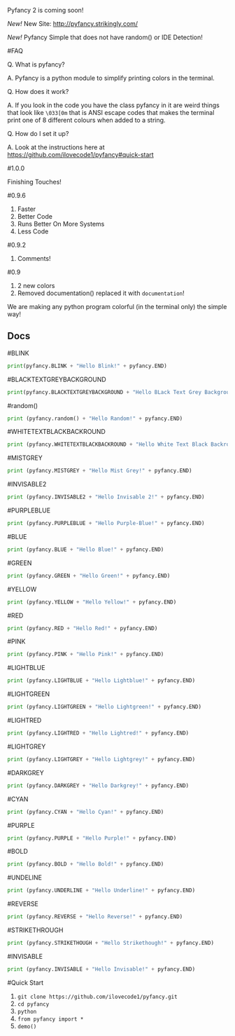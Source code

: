Pyfancy 2 is coming soon!

*New!* New Site: http://pyfancy.strikingly.com/

*New!* Pyfancy Simple that does not have random() or IDE Detection!

#FAQ

Q. What is pyfancy?

A. Pyfancy is a python module to simplify printing colors in the terminal.

Q. How does it work?

A. If you look in the code you have the class pyfancy in it are weird things that look like ```\033[0m``` that is ANSI escape codes that makes the terminal print one of 8 different colours when added to a string.

Q. How do I set it up?

A. Look at the instructions here at https://github.com/ilovecode1/pyfancy#quick-start

#1.0.0

Finishing Touches!

#0.9.6

1. Faster
2. Better Code
3. Runs Better On More Systems
4. Less Code

#0.9.2

1. Comments!

#0.9

1. 2 new colors
2. Removed documentation() replaced it with ```documentation```!

We are making any python program colorful (in the terminal only) the simple way!

## Docs

#BLINK

```python
print(pyfancy.BLINK + "Hello Blink!" + pyfancy.END)
```

#BLACKTEXTGREYBACKGROUND

```python
print(pyfancy.BLACKTEXTGREYBACKGROUND + "Hello BLack Text Grey Background!" + pyfancy.END)
```

#random()

```python
print (pyfancy.random() + "Hello Random!" + pyfancy.END)
```

#WHITETEXTBLACKBACKROUND

```python
print (pyfancy.WHITETEXTBLACKBACKROUND + "Hello White Text Black Backround!" + pyfancy.END)
```

#MISTGREY

```python
print (pyfancy.MISTGREY + "Hello Mist Grey!" + pyfancy.END)
```

#INVISABLE2

```python
print (pyfancy.INVISABLE2 + "Hello Invisable 2!" + pyfancy.END)
```

#PURPLEBLUE

```python
print (pyfancy.PURPLEBLUE + "Hello Purple-Blue!" + pyfancy.END)
```

#BLUE

```python
print (pyfancy.BLUE + "Hello Blue!" + pyfancy.END)
```

#GREEN

```python
print (pyfancy.GREEN + "Hello Green!" + pyfancy.END)
```

#YELLOW

```python
print (pyfancy.YELLOW + "Hello Yellow!" + pyfancy.END)
```

#RED

```python
print (pyfancy.RED + "Hello Red!" + pyfancy.END)
```

#PINK

```python
print (pyfancy.PINK + "Hello Pink!" + pyfancy.END)
```

#LIGHTBLUE

```python
print (pyfancy.LIGHTBLUE + "Hello Lightblue!" + pyfancy.END)
```

#LIGHTGREEN

```python
print (pyfancy.LIGHTGREEN + "Hello Lightgreen!" + pyfancy.END)
```

#LIGHTRED

```python
print (pyfancy.LIGHTRED + "Hello Lightred!" + pyfancy.END)
```

#LIGHTGREY

```python
print (pyfancy.LIGHTGREY + "Hello Lightgrey!" + pyfancy.END)
```

#DARKGREY

```python
print (pyfancy.DARKGREY + "Hello Darkgrey!" + pyfancy.END)
```

#CYAN

```python
print (pyfancy.CYAN + "Hello Cyan!" + pyfancy.END)
```

#PURPLE

```python
print (pyfancy.PURPLE + "Hello Purple!" + pyfancy.END)
```

#BOLD

```python
print (pyfancy.BOLD + "Hello Bold!" + pyfancy.END)
```

#UNDELINE

```python
print (pyfancy.UNDERLINE + "Hello Underline!" + pyfancy.END)
```

#REVERSE

```python
print (pyfancy.REVERSE + "Hello Reverse!" + pyfancy.END)
```

#STRIKETHROUGH

```python
print (pyfancy.STRIKETHOUGH + "Hello Strikethough!" + pyfancy.END)
```

#INVISABLE

```python
print (pyfancy.INVISABLE + "Hello Invisable!" + pyfancy.END)
```

#Quick Start

1. ```git clone https://github.com/ilovecode1/pyfancy.git```
2. ```cd pyfancy```
3. ```python```
4. ```from pyfancy import *```
5. ```demo()```

